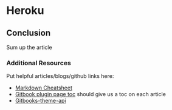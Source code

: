 # Heroku


## Conclusion
Sum up the article

### Additional Resources
Put helpful articles/blogs/github links here:
* [Markdown Cheatsheet](https://github.com/adam-p/markdown-here/wiki/Markdown-Cheatsheet)
* [Gitbook plugin page toc](https://www.npmjs.com/package/gitbook-plugin-page-toc) should give us a toc on each article
* [Gitbooks-theme-api](https://github.com/GitbookIO/theme-api)
